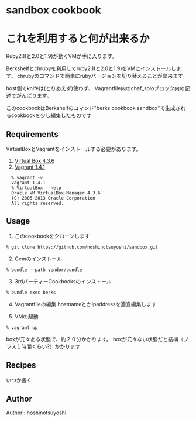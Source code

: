 # sandbox cookbook

# これを利用すると何が出来るか

Ruby2.1(と2.0と1.9)が動くVMが手に入ります。

Berkshelfとchrubyを利用してruby2.1(と2.0と1.9)をVMにインストールします。
chrubyのコマンドで簡単にrubyバージョンを切り替えることが出来ます。

host側でknifeは(とりあえず)使わず、
Vagrantfile内のchaf_soloブロック内の記述でがんばります。

このcookbookはBerkshelfのコマンド"berks cookbook sandbox"で生成されるcookbookを少し編集したものです



## Requirements

VirtualBoxとVagrantをインストールする必要があります。

1. [Virtual Box 4.3.6](https://www.virtualbox.org/wiki/Downloads "Virtual Box 4.3.6")
2. [Vagrant 1.4.1](http://www.vagrantup.com/downloads.html "Vagrant 1.4.1")

```
  % vagrant -v
  Vagrant 1.4.1
  % VirtualBox --help
  Oracle VM VirtualBox Manager 4.3.6
  (C) 2005-2013 Oracle Corporation
  All rights reserved.
```
    
## Usage

1. このcookbookをクローンします
  ```
  % git clone https://github.com/hoshinotsuyoshi/sandbox.git
  ```

2. Gemのインストール 

  ```
  % bundle --path vendor/bundle
  ```

3. 3rdパーティーCookbooksのインストール

  ```
  % bundle exec berks
  ```

4. Vagrantfileの編集
  hostnameとかipaddressを適宜編集します

5. VMの起動

  ```
  % vagrant up
  ```

  boxが元々ある状態で、約２０分かかります。
  boxが元々ない状態だと結構（プラス１時間くらい?）かかります

## Recipes
いつか書く
## Author

Author:: hoshinotsuyoshi

